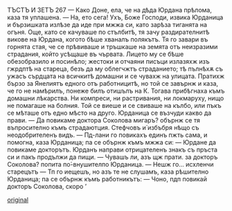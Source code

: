 ﻿ТЪСТЪ И ЗЕТЪ
267
— Како Доне, ела, че на дѣда Юрдана прѣлома, каза тя уплашена.
— На, ето сега! Ухъ, Боже Господи, извика Юрданица и бързишката излѣзе да иде при мжжа си, като зарѣза тиганята на огъня.
Още, като се качуваше по стълбитѣ, тя зачу раздирателнитѣ викове на Юрдана, когото бѣше хваналъ полякътъ. Тя го завари въ горнята стая, че се прѣвиваше и тръшкаше на земята отъ неизразими страдания, който усѣщаше въ чървата. Лицето му се бѣше обезобразило и посинѣло; жестоки и отчаяни писъци излазяхж изъ гжрдптѣ на стареца, безъ да му облегчжтъ страданието; тѣ пълнѣхѫ съ ужасъ сърдцата на всичкитѣ домашни и се чувахж на улицата.
Пратихж бързо за Янелиятъ едного отъ работницитѣ, но той се завърнж и каза, че го не намѣрилъ, понеже билъ отишълъ на К. Тогава прибѣгнаха къмъ домашни лѣкарства. Ни компреси, ни растривания, ни локмаруху, нищо не помагаше на болния. Той се виеше и се свиваше на кълбо, или пъкъ се мѣташе отъ едно мѣсто на друго.
Юрданица се възчуди какво да прави.
— Да повикаме доктора Соколова мигаръ? обърнж се тя въпросително къмъ страдаютция.
Стефчовъ и́ избъбря нѣщо съ неодобрителенъ видъ.
— Пд-лани го повикахъ единъ пжть сама, и помогна, каза Юрданица; па се обърнж къмъ мжжа си: — Юрдане да повикаме докторътъ.
Юрданъ направи отрицателенъ знакъ съ пръста си и пакъ продължи да пищи.
— Чувашъ ли, азъ щж прати. за докторъ Соколова? попита по́-внушителпо Юрданица.
— Нешж го... исхленчи старецътъ
— Тп го иещешъ, но азъ те не слушамъ, каза рѣшително Юрданица; па се обърнж къмъ работникътъ:
— Чоно, пдп повикай докторъ Соколова, скоро ’

[original](images/302.jpg)